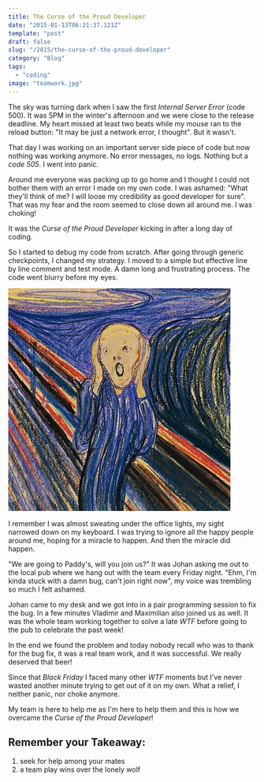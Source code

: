 ```yaml
---
title: The Curse of the Proud Developer
date: "2015-01-13T06:21:37.121Z"
template: "post"
draft: false
slug: "/2015/the-curse-of-the-proud-developer"
category: "Blog"
tags:
  - "coding"
image: "teamwork.jpg"
---
```


The sky was turning dark when I saw the first _Internal Server Error_ (code 500). It was 5PM in the winter's afternoon and we were close to the release deadline. My heart missed at least two beats while my mouse ran to the reload button: "It may be just a network error, I thought". But it wasn't.

That day I was working on an important server side piece of code but now nothing was working anymore. No error messages, no logs. Nothing but a _code 505_. I went into panic.

Around me everyone was packing up to go home and I thought I could not bother them with an error I made on my own code. I was ashamed: "What they'll think of me? I will loose my credibility as good developer for sure". That was my fear and the room seemed to close down all around me. I was choking!

It was the _Curse of the Proud Developer_ kicking in after a long day of coding.

So I started to debug my code from scratch. After going through generic checkpoints, I changed my strategy. I moved to a simple but effective line by line comment and test mode. A damn long and frustrating process. The code went blurry before my eyes.

![panic](./media/panic.jpg)

I remember I was almost sweating under the office lights, my sight narrowed down on my keyboard. I was trying to ignore all the happy people around me, hoping for a miracle to happen. And then the miracle did happen.

"We are going to Paddy's, will you join us?" It was Johan asking me out to the local pub where we hang out with the team every Friday night. "Ehm, I'm kinda stuck with a damn bug, can't join right now", my voice was trembling so much I felt ashamed.

Johan came to my desk and we got into in a pair programming session to fix the bug. In a few minutes Vladimir and Maximilian also joined us as well. It was the whole team working together to solve a late _WTF_ before going to the pub to celebrate the past week!

In the end we found the problem and today nobody recall who was to thank for the bug fix, it was a real team work, and it was successful. We really deserved that beer!

Since that _Black Friday_ I faced many other _WTF_ moments but I've never wasted another minute trying to get out of it on my own. What a relief, I neither panic, nor choke anymore.

My team is here to help me as I'm here to help them and this is how we overcame the _Curse of the Proud Developer_!

## Remember your Takeaway:

1. seek for help among your mates
2. a team play wins over the lonely wolf
